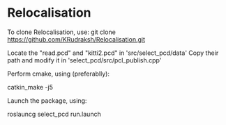 # Relocalisation

To clone Relocalisation, use:
git clone https://github.com/KRudraksh/Relocalisation.git

Locate the "read.pcd" and "kitti2.pcd" in 'src/select_pcd/data'
Copy their path and modify it in 'select_pcd/src/pcl_publish.cpp'

Perform cmake, using (preferablly):

catkin_make -j5

Launch the package, using:

roslauncg select_pcd run.launch
